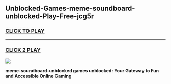 
## Unblocked-Games-meme-soundboard-unblocked-Play-Free-jcg5r
<h3>
<a href="https://premium76.site?title=meme-soundboard-unblocked&ref=21A">CLICK TO PLAY</a></h3>
<hr>

<h3>
<a href="https://premium76.site?title=meme-soundboard-unblocked&ref=21A">CLICK 2 PLAY</a>
  
</h3>

<a href="https://premium76.site?title=meme-soundboard-unblocked&ref=21A"><img src="https://clearcache.store/games.png"></a>


**meme-soundboard-unblocked games unblocked: Your Gateway to Fun and Accessible Online Gaming**
